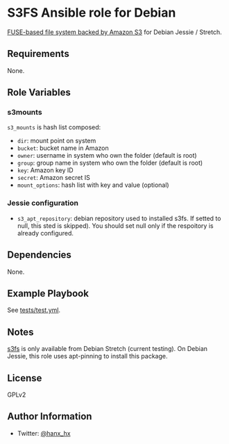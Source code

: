 S3FS Ansible role for Debian
============================

[FUSE-based file system backed by Amazon S3](https://github.com/s3fs-fuse/s3fs-fuse) for Debian Jessie / Stretch.

Requirements
------------

None.

Role Variables
--------------

### s3mounts

`s3_mounts` is hash list composed:

- `dir`: mount point on system
- `bucket`: bucket name in Amazon
- `owner`: username in system who own the folder (default is root)
- `group`: group name in system who own the folder (default is root)
- `key`: Amazon key ID
- `secret`: Amazon secret IS
- `mount_options`: hash list with key and value (optional)

### Jessie configuration

- `s3_apt_repository`: debian repository used to installed s3fs. If setted to null, this sted is skipped). You should set null only if the respoitory is already configured.

Dependencies
------------

None.

Example Playbook
----------------

See [tests/test.yml](tests/test.yml).

Notes
-----

[s3fs](https://packages.debian.org/stretch/s3fs) is only available from Debian Stretch (current testing). On Debian Jessie, this role uses apt-pinning to install this package.

License
-------

GPLv2

Author Information
------------------

- Twitter: [@hanx\_hx](https://twitter.com/hanxhx_)
